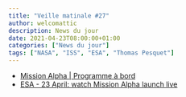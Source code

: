 ```yaml
---
title: "Veille matinale #27"
author: welcomattic
description: News du jour
date: 2021-04-23T08:00:00+01:00
categories: ["News du jour"]
tags: ["NASA", "ISS", "ESA", "Thomas Pesquet"]
---
```


- [Mission Alpha | Programme à bord](https://missionalpha.cnes.fr/fr/mission-alpha/la-mission-alpha/programme-bord)
- [ESA - 23 April: watch Mission Alpha launch live](https://www.esa.int/Science_Exploration/Human_and_Robotic_Exploration/Alpha/23_April_watch_Mission_Alpha_launch_live)
